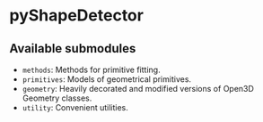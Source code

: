 # pyShapeDetector

 ## Available submodules
 - `methods`: Methods for primitive fitting.
 - `primitives`: Models of geometrical primitives.
 - `geometry`: Heavily decorated and modified versions of Open3D Geometry classes.
 - `utility`: Convenient utilities.